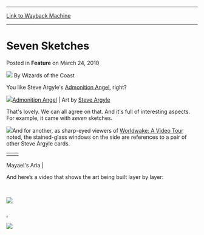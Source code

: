 
---
[Link to Wayback Machine](https://web.archive.org/web/20201026135130/https://magic.wizards.com/en/articles/archive/feature/seven-sketches-2010-03-24)

[_metadata_:wayback_url]:- "https://magic.wizards.com/en/articles/archive/feature/seven-sketches-2010-03-24"
[_metadata_:wayback_raw_url]:- "https://web.archive.org/web/20201026135130id_/https://magic.wizards.com/en/articles/archive/feature/seven-sketches-2010-03-24"
[_metadata_:wayback_capture_timestamp]:- "2020-10-26 13:51:30+00:00"
[_metadata_:publish_date]:- "2010-03-24"
[_metadata_:description]:- "You like Steve Argyle's Admonition Angel, right? Admonition Angel | Art by Steve Argyle"
[_metadata_:generator]:- "Drupal 7 (http://drupal.org)"
---


Seven Sketches
==============



 Posted in **Feature**
 on March 24, 2010 






![](https://media.magic.wizards.com/styles/auth_small/public/images/person/wizards_authorpic_larger.jpg)
By Wizards of the Coast












You like Steve Argyle's [Admonition Angel](http://gatherer.wizards.com/Pages/Card/Details.aspx?name=Admonition+Angel), right?


![](https://media.magic.wizards.com/image_legacy_migration/mtg/images/daily/arcana/413_final.jpg)[Admonition Angel](http://gatherer.wizards.com/Pages/Card/Details.aspx?name=Admonition+Angel) | Art by [Steve Argyle](http://gatherer.wizards.com/Pages/Search/Default.aspx?output=spoiler&method=visual&action=advanced&artist=%5B%22Steve+Argyle%22%5D)


That's lovely. We can all agree on that. And it's full of interesting aspects. For example, it came with *seven* sketches.


![](https://media.magic.wizards.com/image_legacy_migration/mtg/images/daily/arcana/413_sketches.jpg)And for another, as sharp-eyed viewers of [Worldwake: A Video Tour](http://tinyurl.com/y9xub8x) noted, the stained-glass windows on the side are references to a pair of other Steve Argyle cards.




|  |  |
| --- | --- |
|  | 
Mayael's Aria
 |

And here’s a video that shows the art being built layer by layer:


 




![](https://web.archive.org/web/20220216050541im_/https://magic.wizards.com/sites/all/themes/wiz_mtg/img/interface/video-place-holder.png)
#### 



[.](https://www.youtube.com/watch?v=9HC50ysFT7E)

[![](https://media.magic.wizards.com/image_legacy_migration/vi/9HC50ysFT7E/0.jpg)](#)








